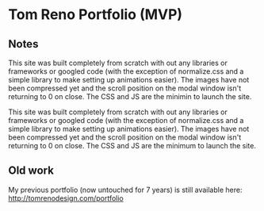# Tom Reno Portfolio (MVP)

## Notes

This site was built completely from scratch with out any libraries or frameworks or googled code (with the exception of normalize.css and a simple library to make setting up animations easier). The images have not been compressed yet and the scroll position on the modal window isn't returning to 0 on close. The CSS and JS are the minimin to launch the site.

This site was built completely from scratch with out any libraries or frameworks or googled code (with the exception of normalize.css and a simple library to make setting up animations easier). The images have not been compressed yet and the scroll position on the modal window isn't returning to 0 on close. The CSS and JS are the minimum to launch the site.

## Old work

My previous portfolio (now untouched for 7 years) is still available here: http://tomrenodesign.com/portfolio